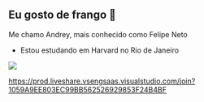 ## Eu gosto de frango 🐔

Me chamo Andrey, mais conhecido como Felipe Neto

- Estou estudando em Harvard no Rio de Janeiro


![](https://media1.tenor.com/m/SpgiJT_iAYIAAAAC/what-the-duck-wtd.gif)


https://prod.liveshare.vsengsaas.visualstudio.com/join?1059A9EE803EC99BB562526929853F24B4BF

